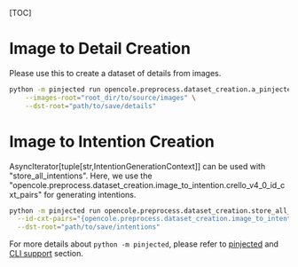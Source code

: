 [TOC]

# Image to Detail Creation
Please use this to create a dataset of details from images.
```bash
python -m pinjected run opencole.preprocess.dataset_creation.a_pinjected_store_all_details_in_dir \
    --images-root="root_dir/to/source/images" \
    --dst-root="path/to/save/details" 
```

# Image to Intention Creation
AsyncIterator[tuple[str,IntentionGenerationContext]] can be used with "store_all_intentions".
Here, we use the "opencole.preprocess.dataset_creation.image_to_intention.crello_v4_0_id_cxt_pairs" for generating intentions.

```bash
python -m pinjected run opencole.preprocess.dataset_creation.store_all_intentions \
  --id-cxt-pairs="{opencole.preprocess.dataset_creation.image_to_intention.crello_v4_0_id_cxt_pairs}" \
  --dst-root="path/to/save/intentions" 
```

For more details about `python -m pinjected`, please refer to [pinjected](https://github.com/proboscis/pinjected) and [CLI support](https://github.com/proboscis/pinjected?tab=readme-ov-file#example-cli-calls) section.